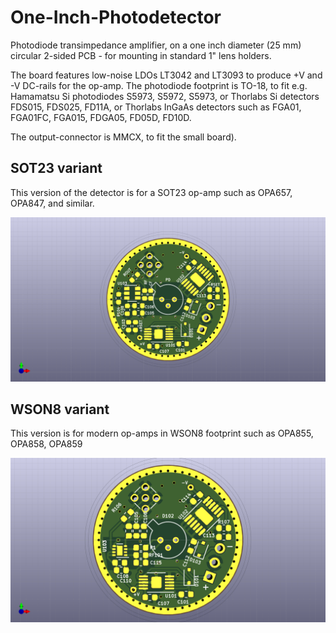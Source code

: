 # One-Inch-Photodetector
Photodiode transimpedance amplifier, on a one inch diameter (25 mm) circular 2-sided PCB - for mounting in standard 1" lens holders.

The board features low-noise LDOs LT3042 and LT3093 to produce +V and -V DC-rails for the op-amp. The photodiode footprint is TO-18, to fit e.g. Hamamatsu Si photodiodes S5973, S5972, S5973, or Thorlabs Si detectors FDS015, FDS025, FD11A, or Thorlabs InGaAs detectors such as FGA01, FGA01FC, FGA015, FDGA05, FD05D, FD10D.

The output-connector is MMCX, to fit the small board).

## SOT23 variant
This version of the detector is for a SOT23 op-amp such as OPA657, OPA847, and similar.

![sot23_pcb_image](circulaire_SOT23.png)


## WSON8 variant
This version is for modern op-amps in WSON8 footprint such as OPA855, OPA858, OPA859

![wson8_pcb_image](circular_WSON8.png)


